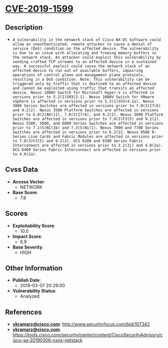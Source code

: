 
# [CVE-2019-1599](http://www.securityfocus.com/bid/107342)

## Description

- `A vulnerability in the network stack of Cisco NX-OS Software could allow an unauthenticated, remote attacker to cause a denial of service (DoS) condition on the affected device. The vulnerability is due to an issue with allocating and freeing memory buffers in the network stack. An attacker could exploit this vulnerability by sending crafted TCP streams to an affected device in a sustained way. A successful exploit could cause the network stack of an affected device to run out of available buffers, impairing operations of control plane and management plane protocols, resulting in a DoS condition. Note: This vulnerability can be triggered only by traffic that is destined to an affected device and cannot be exploited using traffic that transits an affected device. Nexus 1000V Switch for Microsoft Hyper-V is affected in versions prior to 5.2(1)SM3(2.1). Nexus 1000V Switch for VMware vSphere is affected in versions prior to 5.2(1)SV3(4.1a). Nexus 3000 Series Switches are affected in versions prior to 7.0(3)I7(6) and 9.2(2). Nexus 3500 Platform Switches are affected in versions prior to 6.0(2)A8(11), 7.0(3)I7(6), and 9.2(2). Nexus 3600 Platform Switches are affected in versions prior to 7.0(3)F3(5) and 9.2(2). Nexus 5500, 5600, and 6000 Series Switches are affected in versions prior to 7.1(5)N1(1b) and 7.3(5)N1(1). Nexus 7000 and 7700 Series Switches are affected in versions prior to 6.2(22. Nexus 9500 R-Series Line Cards and Fabric Modules are affected in versions prior to 7.0(3)F3(5) and 9.2(2). UCS 6200 and 6300 Series Fabric Interconnect are affected in versions prior to 3.2(3j) and 4.0(2a). UCS 6400 Series Fabric Interconnect are affected in versions prior to 4.0(2a).`

## Cvss Data

- **Access Vector**:
  - NETWORK
- **Base Score**:
  - 7.8

## Scores

- **Exploitability Score**:
  - 10.0
- **Impact Score**:
  - 6.9
- **Base Severity**:
  - HIGH

## Other Information

- **Publish Date**:
  - 2019-03-07 20:29:00
- **Vulnerability Status**:
  - Analyzed

## References

- **ykramarz@cisco.com**: http://www.securityfocus.com/bid/107342
- **ykramarz@cisco.com**: https://tools.cisco.com/security/center/content/CiscoSecurityAdvisory/cisco-sa-20190306-nxos-netstack
